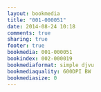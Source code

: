 ```yaml
---
layout: bookmedia
title: "001-000051"
date: 2014-08-24 10:18
comments: true
sharing: true
footer: true
bookmedia: 001-000051
bookindex: 002-000019
bookmediaformat: simple djvu
bookmediaquality: 600DPI BW
bookmediasize: 0
---
```


